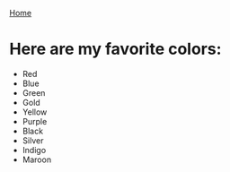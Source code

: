 [Home](index.md)
# Here are my favorite colors:
* Red
* Blue
* Green
* Gold
* Yellow
* Purple
* Black
* Silver
* Indigo
* Maroon
